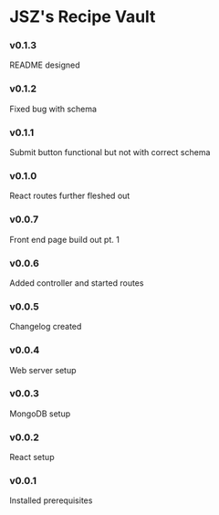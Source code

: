 # JSZ's Recipe Vault

### v0.1.3
README designed

### v0.1.2
Fixed bug with schema

### v0.1.1
Submit button functional but not with correct schema

### v0.1.0
React routes further fleshed out

### v0.0.7
Front end page build out pt. 1

### v0.0.6
Added controller and started routes

### v0.0.5
Changelog created

### v0.0.4
Web server setup

### v0.0.3
MongoDB setup

### v0.0.2
React setup

### v0.0.1
Installed prerequisites